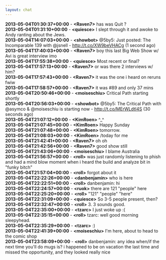 ```yaml
---
layout: chat
---
```

**2013-05-04T01:30:37+00:00** - **&lt;Raven7&gt;** has was Quit ?  
**2013-05-04T01:31:10+00:00** - **&lt;quiesce&gt;** I slept through it and awoke to Andy ranting about the Jews.  
**2013-05-04T14:07:03+00:00** - **&lt;showbot&gt;** @5by5: Just posted: The Incomparable 139 with @jsnell - http://t.co/XW9beVHACg (1 second ago)  
**2013-05-04T17:40:03+00:00** - **&lt;Raven7&gt;** boy this last Big Web Show w/ Avi is great interview imo  
**2013-05-04T17:55:38+00:00** - **&lt;quiesce&gt;** Most recent or final?  
**2013-05-04T17:57:13+00:00** - **&lt;Raven7&gt;** or was there 2 interviews w/ him?  
**2013-05-04T17:57:43+00:00** - **&lt;Raven7&gt;** it was the one i heard on reruns fwiw  
**2013-05-04T17:58:57+00:00** - **&lt;Raven7&gt;** it was #89 and only 37 mins  
**2013-05-04T20:50:46+00:00** - **&lt;moiseschiu&gt;** Critical Path starting shortly  
**2013-05-04T20:56:03+00:00** - **&lt;showbot&gt;** @5by5: The Critical Path with @asymco &amp; @moiseschiu is starting now - http://t.co/MErWLdtI4S (30 seconds ago)  
**2013-05-04T21:07:12+00:00** - **&lt;KimRoen&gt;** ^_^  
**2013-05-04T21:07:45+00:00** - **&lt;KimRoen&gt;** Happy Sunday  
**2013-05-04T21:07:48+00:00** - **&lt;KimRoen&gt;** tomorrow.  
**2013-05-04T21:08:03+00:00** - **&lt;KimRoen&gt;**  /today for me  
**2013-05-04T21:42:41+00:00** - **&lt;Raven7&gt;** oh oh  
**2013-05-04T21:42:56+00:00** - **&lt;Raven7&gt;** good show still  
**2013-05-04T21:43:06+00:00** - **&lt;moiseschiu&gt;** I blame Australia  
**2013-05-04T21:56:57+00:00** - **&lt;roll&gt;** was just randomly listening to phish and had a mind blow moment when i heard the build and analyze bit in "funky bitch"  
**2013-05-04T21:57:04+00:00** - **&lt;roll&gt;** forgot about it  
**2013-05-04T22:22:26+00:00** - **&lt;danbenjamin&gt;** who is here  
**2013-05-04T22:22:51+00:00** - **&lt;roll&gt;** danbenjamin: hi  
**2013-05-04T22:24:57+00:00** - **&lt;ruok&gt;** there are 121 "people" here  
**2013-05-04T22:25:20+00:00** - **&lt;roll&gt;** "121" "people" "here"  
**2013-05-04T22:31:09+00:00** - **&lt;quiesce&gt;** So 3-5 people present, then?  
**2013-05-04T22:32:47+00:00** - **&lt;roll&gt;** 3. 3 sounds good.  
**2013-05-04T22:35:00+00:00** - **&lt;tzarc&gt;** I just woke up :(  
**2013-05-04T22:35:15+00:00** - **&lt;roll&gt;** tzarc: well good morning sleepyhead.  
**2013-05-04T22:35:29+00:00** - **&lt;tzarc&gt;** :)  
**2013-05-04T22:41:39+00:00** - **&lt;moiseschiu&gt;** I'm here, about to head to the comic shop  
**2013-05-04T23:58:09+00:00** - **&lt;roll&gt;** danbenjamin: any idea when/if the next time you'll do mugs is? i happened to be on vacation the last time and missed the opportunity, and they looked really nice  
